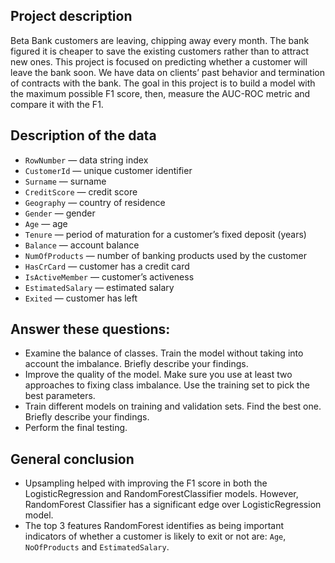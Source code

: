 
## Project description

Beta Bank customers are leaving, chipping away every month. The bank figured it is cheaper to save the existing customers rather than to attract new ones.
This project is focused on predicting whether a customer will leave the bank soon. We have data on clients’ past behavior and termination of contracts with the bank.
The goal in this project is to build a model with the maximum possible F1 score, then, measure the AUC-ROC metric and compare it with the F1.


## Description of the data

- `RowNumber` — data string index
- `CustomerId` — unique customer identifier
- `Surname` — surname
- `CreditScore` — credit score
- `Geography` — country of residence
- `Gender` — gender
- `Age` — age
- `Tenure` — period of maturation for a customer’s fixed deposit (years)
- `Balance` — account balance
- `NumOfProducts` — number of banking products used by the customer
- `HasCrCard` — customer has a credit card
- `IsActiveMember` — customer’s activeness
- `EstimatedSalary` — estimated salary
- `Exited` — сustomer has left



## Answer these questions:

- Examine the balance of classes. Train the model without taking into account the imbalance. Briefly describe your findings.
- Improve the quality of the model. Make sure you use at least two approaches to fixing class imbalance. Use the training set to pick the best parameters. 
- Train different models on training and validation sets. Find the best one. Briefly describe your findings.
- Perform the final testing.


## General conclusion

- Upsampling helped with improving the F1 score in both the LogisticRegression and RandomForestClassifier models. However, RandomForest Classifier has a significant edge over LogisticRegression model.
- The top 3 features RandomForest identifies as being important indicators of whether a customer is likely to exit or not are: `Age`, `NoOfProducts` and `EstimatedSalary`.
